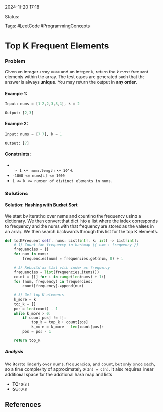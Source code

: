 2024-11-20 17:18

Status:

Tags: #LeetCode #ProgrammingConcepts 

# Top K Frequent Elements
### Problem
Given an integer array `nums` and an integer `k`, return the `k` most frequent elements within the array. The test cases are generated such that the answer is always **unique**. You may return the output in **any order**.
#### Example 1:
```python
Input: nums = [1,2,2,3,3,3], k = 2

Output: [2,3]
```
#### Example 2:
```python
Input: nums = [7,7], k = 1

Output: [7]
```
#### Constraints:
- - `1 <= nums.length <= 10^4`.
- `-1000 <= nums[i] <= 1000`
- `1 <= k <= number of distinct elements in nums`.
### Solutions
#### Solution: Hashing with Bucket Sort
We start by iterating over nums and counting the frequency using a dictionary. We then convert that dict into a list where the index corresponds to frequency and the nums with that frequency are stored as the values in an array. We then search backwards through this list for the top K elements. 
```python
def topKFrequent(self, nums: List[int], k: int) -> List[int]:
	# 1) Count the frequency in hashmap ({ num : frequency })
	frequencies = {}
	for num in nums:
		frequencies[num] = frequencies.get(num, 0) + 1
	
	# 2) Rebuild as list with index as frequency
	frequencies = list(frequencies.items())
	count = [[] for i in range(len(nums) + 1)]
	for (num, frequency) in frequencies:
		count[frequency].append(num)
	
	# 3) Get top K elements
	k_more = k
	top_k = []
	pos = len(count) - 1
	while k_more > 0:
		if count[pos] != []:
			top_k = top_k + count[pos]
			k_more = k_more - len(count[pos])
		pos = pos - 1
	
	return top_k
```
##### Analysis
We iterate linearly over nums, frequencies, and count, but only once each, so a time complexity of approximately `O(3n) = O(n)`. It also requires linear additional space for the additional hash map and lists
- **TC:**  `O(n)`
- **SC**: `O(n`
## References
